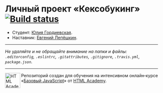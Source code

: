 # Личный проект «Кексобукинг» [![Build status][travis-image]][travis-url]

* Студент: [Юлия Гордиевская](https://up.htmlacademy.ru/javascript/9/user/197143).
* Наставник: [Евгений Лепёшкин](https://htmlacademy.ru/profile/id144641).

---

_Не удаляйте и не обращайте внимание на папки и файлы:_<br>
_`.editorconfig`, `.eslintrc`, `.gitattributes`, `.gitignore`, `.travis.yml`, `package.json`._

---

<a href="https://htmlacademy.ru/intensive/javascript"><img align="left" width="50" height="50" title="HTML Academy" src="https://up.htmlacademy.ru/static/img/intensive/javascript/logo-for-github.svg"></a>

Репозиторий создан для обучения на интенсивном онлайн‑курсе «[Базовый JavaScript](https://htmlacademy.ru/intensive/javascript)» от [HTML Academy](https://htmlacademy.ru).

[travis-image]: https://travis-ci.org/htmlacademy-javascript/197143-keksobooking.svg?branch=master
[travis-url]: https://travis-ci.org/htmlacademy-javascript/197143-keksobooking
